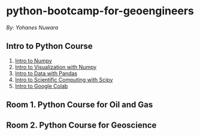 # python-bootcamp-for-geoengineers

*By: Yohanes Nuwara*

## Intro to Python Course

1. [Intro to Numpy]()
2. [Intro to Visualization with Numpy]()
3. [Intro to Data with Pandas]()
4. [Intro to Scientific Computing with Scipy]()
5. [Intro to Google Colab]()

## Room 1. Python Course for Oil and Gas

## Room 2. Python Course for Geoscience
